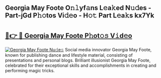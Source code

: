 ## Georgia May Foote O𝚗𝚕yf𝚊ns L𝚎a𝚔ed N𝚞𝚍es - Part-jGd P𝚑𝚘tos Vi𝚍𝚎o - H𝚘𝚝 Part L𝚎a𝚔s kx7Yk

# <h2><a href="http://kfefkkn.oniu.top/?m=Georgia+May+Foote">🔗👉 🔴 Georgia May Foote P𝚑ot𝚘𝚜 V𝚒d𝚎o</a></h2>

[![Georgia May Foote Nu𝚍e𝚜](https://i.imgur.com/0qMVB7G.gif)](http://kfefkkn.oniu.top/?m=Georgia+May+Foote)
Social media innovator Georgia May Foote, known for publishing dance and lifestyle material, consisting of presentations and personal blogs. Brilliant illusionist Georgia May Foote, celebrated for their exceptional skills and accomplishments in creating and performing magic tricks.  
